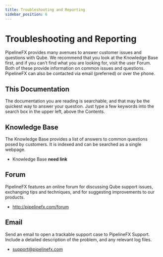 ```yaml
---
title: Troubleshooting and Reporting 
sidebar_position: 6
---
```


# Troubleshooting and Reporting 

PipelineFX provides many avenues to answer customer issues and questions with Qube. We recommend that you look at the Knowledge Base first, and if you can't find what you are looking for, visit the user Forum. Both of these provide information on common issues and questions. PipelineFX can also be contacted via email (preferred) or over the phone.

## This Documentation

The documentation you are reading is searchable, and that may be the quickest way to answer your question. Just type a few keywords into the search box in the upper left, above the Contents. 

## Knowledge Base

The Knowledge Base provides a list of answers to common questions posed by customers. It is indexed and can be searched as a single webpage.

-	Knowledge Base **need link**

## Forum

PipelineFX features an online forum for discussing Qube support issues, exchanging tips and techniques, and for suggesting improvements to our products.

-	http://pipelinefx.com/forum

## Email

Send an email to open a trackable support case to PipelineFX Support. Include a detailed description of the problem, and any relevant log files.

-	support@pipelinefx.com
